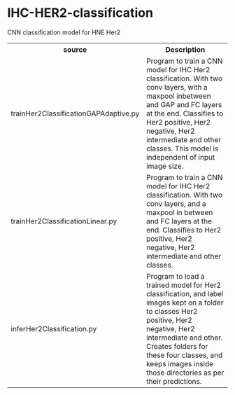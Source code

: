# IHC-HER2-classification
CNN classification model for HNE Her2

<table>
<th>source</th>
<th>Description</th>

<tr>
<td>trainHer2ClassificationGAPAdaptive.py</td>
<td>Program to train a CNN model for IHC Her2 classification. With two conv layers, with a maxpool inbetween and GAP and FC layers at the end. Classifies to Her2 positive, Her2 negative, Her2 intermediate and other classes. This model is independent of input image size.</td>
</tr>

<tr>
<td>trainHer2ClassificationLinear.py</td>
<td>Program to train a CNN model for IHC Her2 classification. With two conv layers, and a maxpool in between and FC layers at the end. Classifies to Her2 positive, Her2 negative, Her2 intermediate and other classes.</td>
</tr>


<tr>
<td>inferHer2Classification.py</td>
<td>Program to load a trained model for Her2 classification, and label images kept on a folder to classes Her2 positive, Her2 negative, Her2 intermediate and other. Creates folders for these four classes, and keeps images inside those directories as per their predictions.</td>
</tr>

</table>
